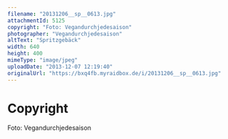 ```yaml
---
filename: "20131206__sp__0613.jpg"
attachmentId: 5125
copyright: "Foto: Vegandurchjedesaison"
photographer: "Vegandurchjedesaison"
altText: "Spritzgebäck"
width: 640
height: 400
mimeType: "image/jpeg"
uploadDate: "2013-12-07 12:19:40"
originalUrl: "https://bxq4fb.myraidbox.de/i/20131206__sp__0613.jpg"
---
```


# Copyright

Foto: Vegandurchjedesaison
